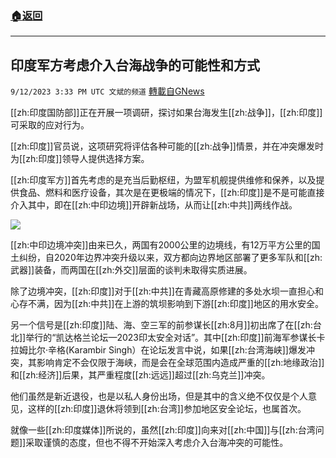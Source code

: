 ###  [:house:返回](README.md)
---


## 印度军方考虑介入台海战争的可能性和方式
`9/12/2023 3:33 PM UTC 文斌的频道` [轉載自GNews](https://gnews.org/articles/1681052)

[[zh:印度国防部]]正在开展一项调研，探讨如果台海发生[[zh:战争]]，[[zh:印度]]可采取的应对行为。

[[zh:印度]]官员说，这项研究将评估各种可能的[[zh:战争]]情景，并在冲突爆发时为[[zh:印度]]领导人提供选择方案。

[[zh:印度军方]]首先考虑的是充当后勤枢纽，为盟军机舰提供维修和保养，以及提供食品、燃料和医疗设备，其次是在更极端的情况下，[[zh:印度]]是不是可能直接介入其中，即在[[zh:中印边境]]开辟新战场，从而让[[zh:中共]]两线作战。

![](ipfs://Qmc8FbjwGrmuqk9TofCP6umzmBnkKA7GfrNWZZLYFNgaMD?.png)

[[zh:中印边境冲突]]由来已久，两国有2000公里的边境线，有12万平方公里的国土纠纷，自2020年边界冲突升级以来，双方都向边界地区部署了更多军队和[[zh:武器]]装备，而两国在[[zh:外交]]层面的谈判未取得实质进展。

除了边境冲突，[[zh:印度]]对于[[zh:中共]]在青藏高原修建的多处水坝一直担心和心存不满，因为[[zh:中共]]在上游的筑坝影响到下游[[zh:印度]]地区的用水安全。

另一个信号是[[zh:印度]]陆、海、空三军的前参谋长[[zh:8月]]初出席了在[[zh:台北]]举行的“凯达格兰论坛—2023印太安全对话”。其中[[zh:印度]]前海军参谋长卡拉姆比尔·辛格(Karambir Singh）在论坛发言中说，如果[[zh:台湾海峡]]爆发冲突，其影响肯定不会仅限于海峡，而是会在全球范围内造成严重的[[zh:地缘政治]]和[[zh:经济]]后果，其严重程度[[zh:远远]]超过[[zh:乌克兰]]冲突。

他们虽然是新近退役，也是以私人身份出场，但是其中的含义绝不仅仅是个人意见，这样的[[zh:印度]]退休将领到[[zh:台湾]]参加地区安全论坛，也属首次。

就像一些[[zh:印度媒体]]所说的，虽然[[zh:印度]]向来对[[zh:中国]]与[[zh:台湾问题]]采取谨慎的态度，但也不得不开始深入考虑介入台海冲突的可能性。
